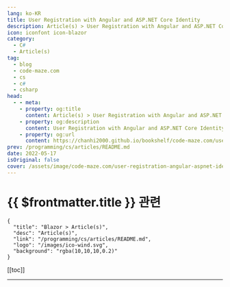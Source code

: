 ```yaml
---
lang: ko-KR
title: User Registration with Angular and ASP.NET Core Identity
description: Article(s) > User Registration with Angular and ASP.NET Core Identity
icon: iconfont icon-blazor
category: 
  - C#
  - Article(s)
tag: 
  - blog
  - code-maze.com
  - cs
  - c#
  - csharp
head:  
  - - meta:
    - property: og:title
      content: Article(s) > User Registration with Angular and ASP.NET Core Identity
    - property: og:description
      content: User Registration with Angular and ASP.NET Core Identity
    - property: og:url
      content: https://chanhi2000.github.io/bookshelf/code-maze.com/user-registration-angular-aspnet-identity.html
prev: /programming/cs/articles/README.md
date: 2022-05-17
isOriginal: false
cover: /assets/image/code-maze.com/user-registration-angular-aspnet-identity/banner.png
---
```


# {{ $frontmatter.title }} 관련

```component VPCard
{
  "title": "Blazor > Article(s)",
  "desc": "Article(s)",
  "link": "/programming/cs/articles/README.md",
  "logo": "/images/ico-wind.svg",
  "background": "rgba(10,10,10,0.2)"
}
```

[[toc]]

---

<SiteInfo
  name="User Registration with Angular and ASP.NET Core Identity"
  desc="Let's learn how to create User Registration with Angular and ASP.NET Core Identity. We are going to use the Web API for the server app."
  url="https://code-maze.com/user-registration-angular-aspnet-identity/"
  logo="/assets/image/code-maze.com/favicon.png"
  preview="/assets/image/code-maze.com/user-registration-angular-aspnet-identity/banner.png"/>

<!-- TODO: 작성 -->
